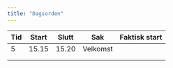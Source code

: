 ```yaml
---
title: "Dagsorden"
---
```


|  Tid | Start   | Slutt   | Sak   | Faktisk start   |
|---|---|---|---|---|
| 5 | 15.15  |  15.20  | Velkomst  |   |
|   |   |   |   |   |
|   |   |   |   |   |
